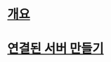 # [개요](linked-servers-database-engine.md)  
# [연결된 서버 만들기](create-linked-servers-sql-server-database-engine.md)  
